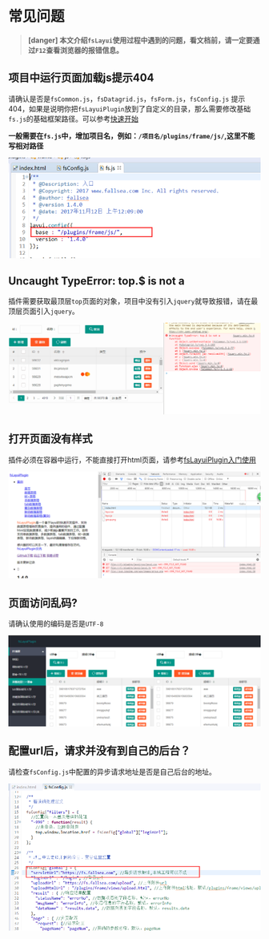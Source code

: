 # 常见问题

> **[danger] 本文介绍`fsLayui`使用过程中遇到的问题，看文档前，请一定要通过`F12`查看浏览器的报错信息。**


## 项目中运行页面加载js提示404

请确认是否是`fsCommon.js`，`fsDatagrid.js`，`fsForm.js`，`fsConfig.js` 提示404，如果是说明你把`fsLayuiPlugin`放到了自定义的目录，那么需要修改基础`fs.js`的基础框架路径。可以参考[快速开始](../jc/quickstart.html)


**一般需要在`fs.js`中，增加项目名，例如：`/项目名/plugins/frame/js/`,这里不能写相对路径**

![问题6](../images/20171213113933.png)


## Uncaught TypeError: top.$ is not a

插件需要获取最顶层`top`页面的对象，项目中没有引入`jquery`就导致报错，请在最顶层页面引入`jquery`。


![问题1](../images/20171213110807.png)


## 打开页面没有样式

插件必须在容器中运行，不能直接打开html页面，请参考[fsLayuiPlugin入门使用](http://www.itcto.cn/layui/fsLayuiPlugin%E5%85%A5%E9%97%A8%E4%BD%BF%E7%94%A8/)

![问题3](../images/20171213111730.png)

## 页面访问乱码?

请确认使用的编码是否是`UTF-8`

![问题4](../images/20171213112020.png)

## 配置url后，请求并没有到自己的后台？

请检查`fsConfig.js`中配置的异步请求地址是否是自己后台的地址。

![问题5](../images/20171213112325.png)

